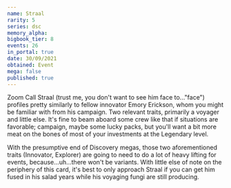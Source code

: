 ```yaml
---
name: Straal
rarity: 5
series: dsc
memory_alpha:
bigbook_tier: 8
events: 26
in_portal: true
date: 30/09/2021
obtained: Event
mega: false
published: true
---
```


Zoom Call Straal (trust me, you don't want to see him face to..."face") profiles pretty similarly to fellow innovator Emory Erickson, whom you might be familiar with from his campaign. Two relevant traits, primarily a voyager and little else. It's fine to beam aboard some crew like that if situations are favorable; campaign, maybe some lucky packs, but you'll want a bit more meat on the bones of most of your investments at the Legendary level.

With the presumptive end of Discovery megas, those two aforementioned traits (Innovator, Explorer) are going to need to do a lot of heavy lifting for events, because...uh...there won't be variants. With little else of note on the periphery of this card, it's best to only approach Straal if you can get him fused in his salad years while his voyaging fungi are still producing.
